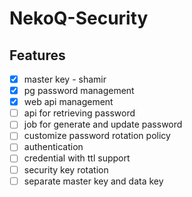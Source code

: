 # NekoQ-Security

## Features

* [x] master key - shamir
* [x] pg password management
* [x] web api management
* [ ] api for retrieving password
* [ ] job for generate and update password
* [ ] customize password rotation policy
* [ ] authentication
* [ ] credential with ttl support
* [ ] security key rotation
* [ ] separate master key and data key
